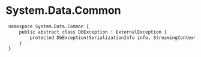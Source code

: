 # System.Data.Common

``` diff
 namespace System.Data.Common {
     public abstract class DbException : ExternalException {
         protected DbException(SerializationInfo info, StreamingContext context);
     }
 }
```

